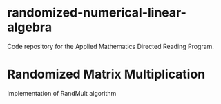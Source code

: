 # randomized-numerical-linear-algebra
Code repository for the Applied Mathematics Directed Reading Program. 

# Randomized Matrix Multiplication
Implementation of RandMult algorithm

